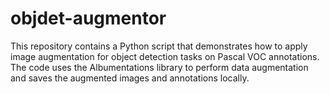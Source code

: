 # objdet-augmentor
This repository contains a Python script that demonstrates how to apply image augmentation for object detection tasks on Pascal VOC annotations. The code uses the Albumentations library to perform data augmentation and saves the augmented images and annotations locally.
